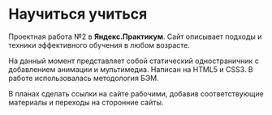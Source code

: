 # Научиться учиться 

Проектная работа №2 в **Яндекс.Практикум**. Сайт описывает подходы и техники эффективного обучения в любом возрасте.

На данный момент представляет собой статический одностраничник с добавлением анимации и мультимедиа. Написан на HTML5 и CSS3. В работе использовалась методология БЭМ.

В планах сделать ссылки на сайте рабочими, добавив соответствующие материалы и переходы на сторонние сайты.
 

